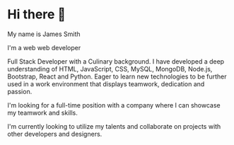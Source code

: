 # Hi there 👋

 My name is James Smith

 I'm a web web developer

 Full Stack Developer with a Culinary background. I have developed a deep understanding of HTML, JavaScript, CSS, MySQL, MongoDB, Node.js, Bootstrap, React and Python. Eager to learn new technologies to be further used in a work environment that displays teamwork, dedication and passion.

 I'm looking for a full-time position with a company where I can showcase my teamwork and skills.

 I'm currently looking to utilize my talents and collaborate on projects with other developers and designers.



<!--
**jasmith188/jasmith188** is a ✨ _special_ ✨ repository because its `README.md` (this file) appears on your GitHub profile.

Here are some ideas to get you started:

- 🔭 I’m currently working on ...
- 🌱 I’m currently learning ...
- 👯 I’m looking to collaborate on ...
- 🤔 I’m looking for help with ...
- 💬 Ask me about ...
- 📫 How to reach me: ...
- 😄 Pronouns: ...
- ⚡ Fun fact: ...
-->
